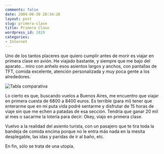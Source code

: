 ```yaml
---
comments: false
date: 2004-06-30 20:34:26
layout: post
slug: primera-clase
title: Primera Clase
wordpress_id: 1819
categories:
- Internet
---
```


Uno de los tantos placeres que quiero cumplir antes de morir es viajar en primera clase en avión. He viajado bastante, y siempre que me bajo del aparato… miro con anhelo esos asientos largos y anchos, con pantallas de TFT, comida excelente, atención personalizada y muy poca gente a los alrededores.





![Tabla comparativa](http://www.minid.net/images/viajes.png)





Lo cierto es que, buscando vuelos a Buenos Aires, me encuentro que viajar en primera cuesta de 6800 a 8400 euros. Es terrible (para mí) tener que enterarme que en mi puta vida podré sentarme y disfrutar de 15 horas de viaje sin que me echen a patadas de esa sección. Tendría que ganar 20 mil al mes o sacarme la lotería para decir: Okey, viajo en primera clase.





Vuelvo a la realidad del asiento turista, con un pasajero que te tira toda la bandeja de comida encima porque no le entra más nada en la mesita desplegable, las idas y paridas de ir al baño, etc.





En fin, sólo se trata de una utopía.




 
